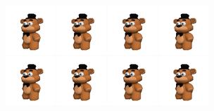 <div align="center">

<img src="https://github.com/abobus123123/abobus123123/blob/main/mishk.gif" alt="Big Floppa" width=112px height=112px/>
<img src="https://github.com/abobus123123/abobus123123/blob/main/mishk.gif" alt="Big Floppa" width=112px height=112px/>
<img src="https://github.com/abobus123123/abobus123123/blob/main/mishk.gif" alt="Big Floppa" width=112px height=112px/>
<img src="https://github.com/abobus123123/abobus123123/blob/main/mishk.gif" alt="Big Floppa" width=112px height=112px/>
<img src="https://github.com/abobus123123/abobus123123/blob/main/mishk.gif" alt="Big Floppa" width=112px height=112px/>
<img src="https://github.com/abobus123123/abobus123123/blob/main/mishk.gif" alt="Big Floppa" width=112px height=112px/>
<img src="https://github.com/abobus123123/abobus123123/blob/main/mishk.gif" alt="Big Floppa" width=112px height=112px/>
<img src="https://github.com/abobus123123/abobus123123/blob/main/mishk.gif" alt="Big Floppa" width=112px height=112px/>
